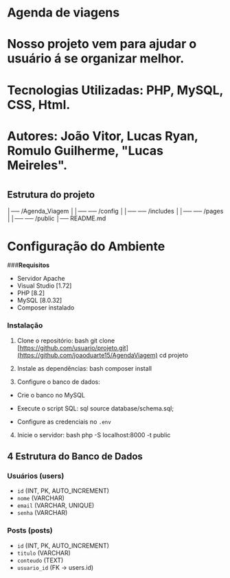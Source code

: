 # Agenda de viagens

# Nosso projeto vem para ajudar o usuário á se organizar melhor.

# Tecnologias Utilizadas: PHP, MySQL, CSS, Html.

# Autores: João Vitor, Lucas Ryan, Romulo Guilherme, "Lucas Meireles".

#

## Estrutura do projeto

│── /Agenda_Viagem
││── ── /config
││── ── /includes
││── ── /pages
││── ── /public
│── README.md

# Configuração do Ambiente

###**Requisitos**

- Servidor Apache
- Visual Studio [1.72]
- PHP [8.2] 
- MySQL [8.0.32] 
- Composer instalado 

### **Instalação** 
1. Clone o repositório: 
 bash
 git clone [https://github.com/usuario/projeto.git](https://github.com/joaoduarte15/AgendaViagem)
 cd projeto
 

2. Instale as dependências: 
 bash
 composer install
 

3. Configure o banco de dados: 
 - Crie o banco no MySQL 
 - Execute o script SQL: 
 sql
 source database/schema.sql;

 
 - Configure as credenciais no `.env` 
4. Inicie o servidor: 
bash
 php -S localhost:8000 -t public


## 4 Estrutura do Banco de Dados 

### **Usuários (users)** 
- `id` (INT, PK, AUTO_INCREMENT) 
- `nome` (VARCHAR) 
- `email` (VARCHAR, UNIQUE) 
- `senha` (VARCHAR) 


### **Posts (posts)** 
- `id` (INT, PK, AUTO_INCREMENT) 
- `titulo` (VARCHAR) 
- `conteudo` (TEXT) 
- `usuario_id` (FK -> users.id)
